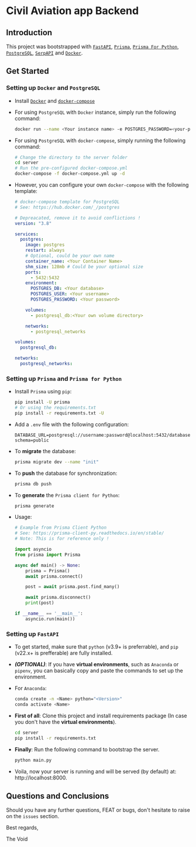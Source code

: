 # Civil Aviation app Backend

## Introduction

This project was bootstrapped with [`FastAPI`](https://fastapi.tiangolo.com), [`Prisma`](https://www.prisma.io), [`Prisma For Python`](https://prisma-client-py.readthedocs.io/en/stable/), [`PostgreSQL`](https://www.postgresql.org), [`SerpAPI`](https://serpapi.com) and [`Docker`](https://www.docker.com).

## Get Started

### Setting up `Docker` and `PostgreSQL`

- Install [`Docker`](https://docs.docker.com/engine/install/) and [`docker-compose`](https://docs.docker.com/compose/install/)
- For using `PostgreSQL` with `Docker` instance, simply run the following command:

  ```sh
  docker run --name <Your instance name> -e POSTGRES_PASSWORD=<your-passowrd> -d postgres
  ```

- For using `PostgreSQL` with `docker-compose`, simply running the following command:

  ```sh
  # Change the directory to the server folder
  cd server
  # Run the pre-configured docker-compose.yml
  docker-compose -f docker-compose.yml up -d
  ```

- However, you can configure your own `docker-compose` with the following template:

  ```yml
  # docker-compose template for PostgreSQL
  # See: https://hub.docker.com/_/postgres

  # Depreacated, remove it to avoid conflictions !
  version: "3.8"

  services:
    postgres:
      image: postgres
      restart: always
      # Optional, could be your own name
      container_name: <Your Container Name>
      shm_size: 128mb # Could be your optional size
      ports:
        - 5432:5432
      environment:
        POSTGRES_DB: <Your database>
        POSTGRES_USER: <Your username>
        POSTGRES_PASSWORD: <Your password>

      volumes:
        - postgresql_db:<Your own volume directory>

      networks:
        - postgresql_networks

  volumes:
    postgresql_db:

  networks:
    postgresql_networks:
  ```

### Setting up `Prisma` and `Prisma for Python`

- Install `Prisma` using `pip`:

  ```sh
  pip install -U prisma
  # Or using the requirements.txt
  pip install -r requirements.txt -U
  ```

- Add a `.env` file with the following configuration:

  ```env
  DATABASE_URL=postgresql://username:password@localhost:5432/database?schema=public
  ```

- To **migrate** the database:

  ```sh
  prisma migrate dev --name "init"
  ```

- To **push** the database for synchronization:

  ```sh
  prisma db push
  ```

- To **generate** the `Prisma client for Python`:

  ```sh
  prisma generate
  ```

- Usage:

  ```py
  # Example from Prisma Client Python
  # See: https://prisma-client-py.readthedocs.io/en/stable/
  # Note: This is for reference only !

  import asyncio
  from prisma import Prisma

  async def main() -> None:
      prisma = Prisma()
      await prisma.connect()

      post = await prisma.post.find_many()

      await prisma.disconnect()
      print(post)

  if __name__ == '__main__':
      asyncio.run(main())
  ```

### Setting up `FastAPI`

- To get started, make sure that `python` (v3.9+ is preferrable), and `pip` (v22.x+ is prefferable) are fully installed.

- **_(OPTIONAL)_**: If you have **virtual environments**, such as `Anaconda` or `pipenv`, you can basically copy and paste the commands to set up the environment.

- For `Anaconda`:

  ```bash
  conda create -n <Name> python="<Version>"
  conda activate <Name>
  ```

- **First of all**: Clone this project and install requirements package (In case you don't have the **virtual environments**).

  ```bash
  cd server
  pip install -r requirements.txt
  ```

- **Finally**: Run the following command to bootstrap the server.

  ```bash
  python main.py
  ```

- Voila, now your server is running and will be served (by default) at: http://localhost:8000.

## Questions and Conclusions

Should you have any further questions, FEAT or bugs, don't hesitate to raise on the `issues` section.

Best regards,

The Void
